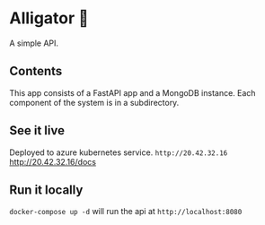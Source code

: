 # Alligator :crocodile:
A simple API.

## Contents
This app consists of a FastAPI app and a MongoDB instance.
Each component of the system is in a subdirectory.

## See it live
Deployed to azure kubernetes service. `http://20.42.32.16`
<http://20.42.32.16/docs>

## Run it locally
`docker-compose up -d` will run the api at `http://localhost:8080`
